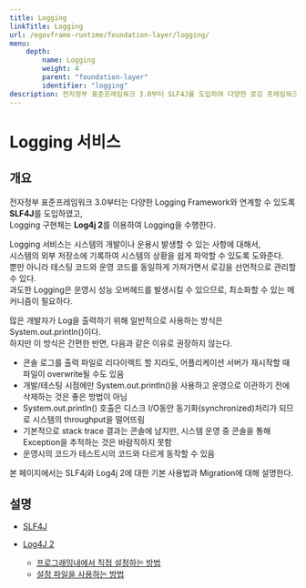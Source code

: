 ```yaml
---
title: Logging
linkTitle: Logging
url: /egovframe-runtime/foundation-layer/logging/
menu:
    depth:
        name: Logging
        weight: 4
        parent: "foundation-layer"
        identifier: "logging"
description: 전자정부 표준프레임워크 3.0부터 SLF4J를 도입하여 다양한 로깅 프레임워크와 연계하며, Log4j 2를 기본 로깅 구현체로 사용한다. 로깅 서비스는 시스템 상태를 기록하고 관리할 수 있지만, 성능 오버헤드를 줄이기 위한 메커니즘이 필요하다. System.out.println() 대신 SLF4J와 Log4j 2를 사용한 로깅이 권장된다.
---
```

# Logging 서비스

## 개요

 전자정부 표준프레임워크 3.0부터는 다양한 Logging Framework와 연계할 수 있도록 **SLF4J**를 도입하였고,  
Logging 구현체는 **Log4j 2**를 이용하여 Logging을 수행한다.

 Logging 서비스는 시스템의 개발이나 운용시 발생할 수 있는 사항에 대해서,  
시스템의 외부 저장소에 기록하여 시스템의 상황을 쉽게 파악할 수 있도록 도와준다.  
뿐만 아니라 테스팅 코드와 운영 코드를 동일하게 가져가면서 로깅을 선언적으로 관리할 수 있다.  
과도한 Logging은 운영시 성능 오버헤드를 발생시킬 수 있으므로, 최소화할 수 있는 메커니즘이 필요하다.

 많은 개발자가 Log을 출력하기 위해 일반적으로 사용하는 방식은 System.out.println()이다.  
하지만 이 방식은 간편한 반면, 다음과 같은 이유로 권장하지 않는다.

- 콘솔 로그를 출력 파일로 리다이렉트 할 지라도, 어플리케이션 서버가 재시작할 때 파일이 overwrite될 수도 있음
- 개발/테스팅 시점에만 System.out.println()을 사용하고 운영으로 이관하기 전에 삭제하는 것은 좋은 방법이 아님
- System.out.println() 호출은 디스크 I/O동안 동기화(synchronized)처리가 되므로 시스템의 throughput을 떨어뜨림
- 기본적으로 stack trace 결과는 콘솔에 남지만, 시스템 운영 중 콘솔을 통해 Exception을 추적하는 것은 바람직하지 못함
- 운영시의 코드가 테스트시의 코드와 다르게 동작할 수 있음

 본 페이지에서는 SLF4j와 Log4j 2에 대한 기본 사용법과 Migration에 대해 설명한다.

## 설명

- [SLF4J](./logging-slf4j.md)
- [Log4J 2](./logging-log4j2.md)

    - [프로그래밍내에서 직접 설정하는 방법](./logging-log4j2-configuration_code.md)
    - [설정 파일을 사용하는 방법](./logging-log4j2-configuration_file.md)